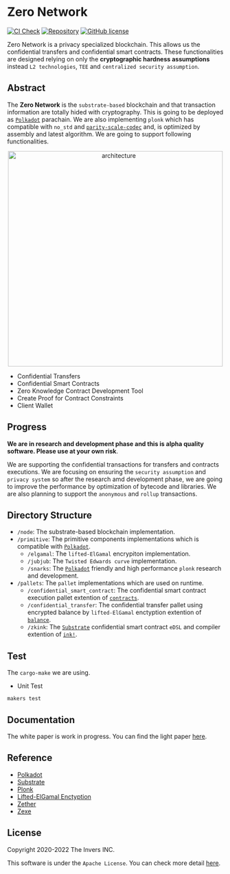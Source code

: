 # Zero Network
[![CI Check](https://github.com/zero-network/zero/actions/workflows/ci.yml/badge.svg)](https://github.com/zero-network/zero/actions/workflows/ci.yml) [![Repository](https://img.shields.io/badge/github-zero-blueviolet?logo=github)](https://github.com/zero-network/zero) [![GitHub license](https://img.shields.io/badge/license-GPL3%2FApache2-blue)](#LICENSE)  

Zero Network is a privacy specialized blockchain. This allows us the confidential transfers and confidential smart contracts. These functionalities are designed relying on only the **cryptographic hardness assumptions** instead `L2 technologies`, `TEE` and `centralized security assumption`.

## Abstract
The **Zero Network** is the `substrate-based` blockchain and that transaction information are totally hided with cryptography. This is going to be deployed as [`Polkadot`](https://polkadot.network/) parachain. We are also implementing `plonk` which has compatible with `no_std` and [`parity-scale-codec`](https://github.com/paritytech/parity-scale-codec) and, is optimized by assembly and latest algorithm. We are going to support following functionalities.

<center>
<img width="500" alt="architecture" src="https://user-images.githubusercontent.com/39494661/163749008-3ad6fa47-9771-419b-98de-7a85cedaa2c7.jpg">
</center>

- Confidential Transfers
- Confidential Smart Contracts
- Zero Knowledge Contract Development Tool
- Create Proof for Contract Constraints
- Client Wallet

## Progress
**We are in research and development phase and this is alpha quality software. Please use at your own risk**.

We are supporting the confidential transactions for transfers and contracts executions. We are focusing on ensuring the `security assumption` and `privacy system` so after the research amd development phase, we are going to improve the performance by optimization of bytecode and libraries. We are also planning to support the `anonymous` and `rollup` transactions.

## Directory Structure
- `/node`: The substrate-based blockchain implementation.
- `/primitive`: The primitive components implementations which is compatible with [`Polkadot`](https://polkadot.network/).
    - `/elgamal`: The `lifted-ElGamal` encrypiton implementation.
    - `/jubjub`: The `Twisted Edwards curve` implementation.
    - `/snarks`: The [`Polkadot`](https://polkadot.network/) friendly and high performance `plonk` research and development.
- `/pallets`: The `pallet` implementations which are used on runtime.
    - `/confidential_smart_contract`: The confidential smart contract execution pallet extention of [`contracts`](https://github.com/paritytech/substrate/tree/master/frame/contracts).
    - `/confidential_transfer`: The confidential transfer pallet using encrypted balance by `lifted-ElGamal` enctyption extention of [`balance`](https://github.com/paritytech/substrate/tree/master/frame/balances).
    - `/zkink`: The [`Substrate`](https://substrate.io/) confidential smart contract `eDSL` and compiler extention of [`ink!`](https://github.com/paritytech/ink/tree/v3.0.0).

## Test
The `cargo-make` we are using.

- Unit Test
```
makers test
```

## Documentation

The white paper is work in progress. You can find the light paper [here](https://zero-network.github.io/).

## Reference

- [Polkadot](https://polkadot.network/)
- [Substrate](https://substrate.io/)
- [Plonk](https://eprint.iacr.org/2019/953.pdf)
- [Lifted-ElGamal Enctyption](https://github.com/herumi/mcl/blob/master/misc/she/she.pdf)
- [Zether](https://crypto.stanford.edu/~buenz/papers/zether.pdf)
- [Zexe](https://eprint.iacr.org/2018/962.pdf)

## License
Copyright 2020-2022 The Invers INC.

This software is under the `Apache License`.
You can check more detail [here](./LICENSE).
